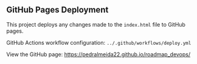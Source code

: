 ## GitHub Pages Deployment

This project deploys any changes made to the `index.html` file to GitHub pages.

GitHub Actions workflow configuration: `../.github/workflows/deploy.yml`

View the GitHub page: https://pedralmeida22.github.io/roadmap_devops/
